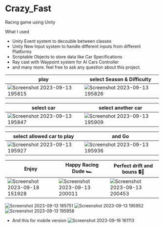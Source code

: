# Crazy_Fast
 Racing game using Unity

 What I used
 - Unity Event system to decouble between classes
 - Unity New Input system to handle different inputs from different Platforms
 - Scriptable Objects to store data like Car Specifications
 - Ray cast with Waypoint system for AI Cars Controller
 - and many more. feel free to ask any question about this project.


| play               | select Season & Difficulty               |
| ---------------------- | ---------------------- |
| ![Screenshot 2023-09-13 195815](https://github.com/Abdullah165/Crazy_Fast/assets/63372032/2cc20526-82f6-44b6-9813-5f96a14333e1) |  ![Screenshot 2023-09-13 195826](https://github.com/Abdullah165/Crazy_Fast/assets/63372032/fd8f81d6-dec1-47c9-ad5a-6698a8fc9e82) |

| select car               | select another car           |
| ---------------------- | ---------------------- |
|![Screenshot 2023-09-13 195847](https://github.com/Abdullah165/Crazy_Fast/assets/63372032/38203562-cca3-456c-bd6b-d66edf0f8a1e) | ![Screenshot 2023-09-13 195909](https://github.com/Abdullah165/Crazy_Fast/assets/63372032/3c6250df-4086-43cc-80a8-897b35af3baf) |

| select allowed car to play               | and Go          |
| ---------------------- | ---------------------- |
|![Screenshot 2023-09-13 195927](https://github.com/Abdullah165/Crazy_Fast/assets/63372032/44cd2e9c-89fd-4228-b305-fdba348b1a02) |![Screenshot 2023-09-13 195936](https://github.com/Abdullah165/Crazy_Fast/assets/63372032/73391a27-941c-4359-894d-25057e824dfa) |

| Enjoy        | Happy Racing Dude 🏎️| Perfect drift and bouns 💲💸|
| ---------------------- | ---------------------- | --------------------------|
|![Screenshot 2023-09-18 151928](https://github.com/Abdullah165/Crazy_Fast/assets/63372032/84a5f1d0-0daa-4b3e-a11e-e48c2c7ff2da) |![Screenshot 2023-09-13 200011](https://github.com/Abdullah165/Crazy_Fast/assets/63372032/6eb09a8b-8f35-417d-a1aa-2b94518e7a9c) | ![Screenshot 2023-09-13 200453](https://github.com/Abdullah165/Crazy_Fast/assets/63372032/f3c313b7-1f19-42f7-8a6f-4d8b9e35f155) |




![Screenshot 2023-09-13 185751](https://github.com/Abdullah165/Crazy_Fast/assets/63372032/5c9a4e5c-b7a7-4074-96df-33fa274c7e31)
![Screenshot 2023-09-13 195952](https://github.com/Abdullah165/Crazy_Fast/assets/63372032/f3029ed5-a485-4f46-b389-a81c2665cf5a)
![Screenshot 2023-09-13 195958](https://github.com/Abdullah165/Crazy_Fast/assets/63372032/061f183e-ea32-4fd8-b542-3f3dbe48a1e0)


- And this for mobile version
![Screenshot 2023-09-16 161113](https://github.com/Abdullah165/Crazy_Fast/assets/63372032/4bcccf3e-c8e3-4610-b0b5-5d6c5104c461)


